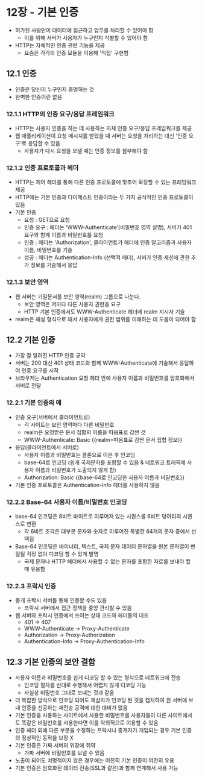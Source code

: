 # 12장 - 기본 인증

- 허가된 사람만이 데이터에 접근하고 업무를 처리할 수 있어야 함
  - 이를 위해 서버가 사용자가 누구인지 식별할 수 있어야 함
- HTTP는 자체적인 인증 관련 기능을 제공
  - 요즘은 각각의 인증 모듈을 이용해 '직접' 구현함

## 12.1 인증

- 인증은 당신이 누구인지 증명하는 것
- 완벽한 인증이란 없음

### 12.1.1 HTTP의 인증 요구/응답 프레임워크

- HTTP는 사용자 인증을 하는 데 사용하는 자체 인증 요구/응답 프레임워크를 제공
- 웹 애플리케이션이 요청 메시지를 받았을 때 서버는 요청을 처리하는 대신 '인증 요구'로 응답할 수 있음
  - 사용자가 다시 요청을 보낼 때는 인증 정보를 첨부해야 함

### 12.1.2 인증 프로토콜과 헤더

- HTTP는 제어 헤더를 통해 다른 인증 프로토콜에 맞추어 확장할 수 있는 프레임워크 제공
- HTTP에는 기본 인증과 다이제스트 인증이라는 두 가지 공식적인 인증 프로토콜이 있음
- 기본 인증
  - 요청 : GET으로 요청
  - 인증 요구 : 헤더는 'WWW-Authenticate'(비밀번호 영역 설명), 서버가 401 요구와 함께 이름과 비밀번호를 요청
  - 인증 : 헤더는 'Authorization', 클라이언트가 헤더에 인증 알고리즘과 사용자 이름, 비밀번호를 기술
  - 성공 : 헤더는 Authentication-Info (선택적 헤더), 서버가 인증 세션에 관한 추가 정보를 기술해서 응답

### 12.1.3 보안 영역

- 웹 서버는 기밀문서를 보안 영역(realm) 그룹으로 나눈다.
  - 보안 영역은 저마다 다른 사용자 권한을 요구
  - HTTP 기본 인증에서도 WWW-Authenticate 헤더에 realm 지시자 기술
- realm은 해설 형식으로 돼서 사용자에게 권한 범위를 이해하는 데 도움이 되어야 함

## 12.2 기본 인증

- 가장 잘 알려진 HTTP 인증 규약
- 서버는 200 대신 401 상태 코드와 함께 WWW-Authenticate에 기술해서 응답하여 인증 요구를 시작
- 브라우저는 Authentication 요청 헤더 안에 사용자 이름과 비밀번호를 암호화해서 서버로 전달

### 12.2.1 기본 인증의 예

- 인증 요구(서버에서 클라이언트로)
  - 각 사이트는 보안 영역마다 다른 비밀번호
  - realm은 요청받은 문서 집합의 이름을 따옴표로 감싼 것
  - WWW-Authenticate: Basic {{realm=따옴표로 감싼 문서 집합 정보}}
- 응답(클라이언트에서 서버로)
  - 사용자 이름과 비밀번호는 콜론으로 이은 후 인코딩
  - base-64로 인코딩 (쉽게 국제문자를 포함할 수 있음 & 네트워크 트래픽에 사용자 이름과 비밀번호가 노출되지 않게 함)
  - Authorization: Basic {{base-64로 인코딩한 사용자 이름과 비밀번호}}
- 기본 인증 프로토콜은 Authentication-Info 헤더를 사용하지 않음

### 12.2.2 Base-64 사용자 이름/비밀번호 인코딩

- base-64 인코딩은 8비트 바이트로 이루어져 있는 시퀀스를 6비트 덩어리의 시퀀스로 변환
  - 각 6비트 조각은 대부분 문자와 숫자로 이루어진 특별한 64개의 문자 중에서 선택됨
- Base-64 인코딩은 바이너리, 텍스트, 국제 문자 데이터 문자열을 원본 문자열이 변질될 걱정 없이 디코딩 할 수 있게 발명
  - 국제 문자나 HTTP 헤더에서 사용할 수 없는 문자를 포함한 자료를 보내야 할 때 유용함

### 12.2.3 프락시 인증

- 중개 프락시 서버를 통해 인증할 수도 있음
  - 프락시 서버에서 접근 정책을 중앙 관리할 수 있음
- 웹 서버와 프락시 인증에서 쓰이는 상태 코드와 헤더들의 대조
  - 401 -> 407
  - WWW-Authenticate -> Proxy-Authenticate
  - Authorization -> Proxy-Authorization
  - Authentication-Info -> Proxy-Authentication-Info

## 12.3 기본 인증의 보안 결함

- 사용자 이름과 비밀번호를 쉽게 디코딩 할 수 있는 형식으로 네트워크에 전송
  - 인코딩 절차를 반대로 수행해서 어렵지 않게 디코딩 가능
  - 사실상 비밀번호 그대로 보내는 것과 같음
- 더 복잡한 방식으로 인코딩 되어도 제삼자가 인코딩 된 것을 캡처하여 원 서버에 보내 인증을 선공하는 재전송 공격에 대한 대비가 없음
- 기본 인증을 사용하는 사이트에서 사용한 비밀번호를 사용자들이 다른 사이트에서도 똑같은 비밀번호를 사용한다면 이를 악의적으로 이용할 수 있음
- 인증 헤더 외에 다른 부분을 수정하는 프락시나 중개자가 개입되는 경우 기본 인증의 정상적인 동작을 보장 X
- 기본 인증은 가짜 서버의 위장에 취약
  - 가짜 서버에 비밀번호를 보낼 수 있음
- 노출이 되어도 치명적이지 않은 경우에는 여전히 기본 인증이 여전히 유용
- 기본 인증은 암호화된 데이터 전송(SSL과 같은)과 함께 연계해서 사용 가능
